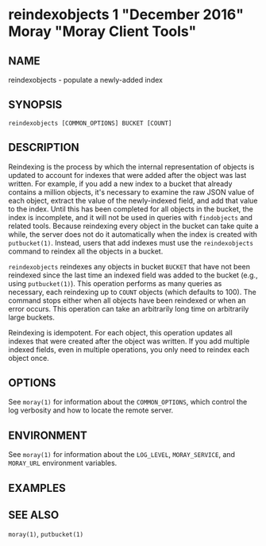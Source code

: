 # reindexobjects 1 "December 2016" Moray "Moray Client Tools"

## NAME

reindexobjects - populate a newly-added index

## SYNOPSIS

`reindexobjects [COMMON_OPTIONS] BUCKET [COUNT]`

## DESCRIPTION

Reindexing is the process by which the internal representation of objects is
updated to account for indexes that were added after the object was last
written.  For example, if you add a new index to a bucket that already contains
a million objects, it's necessary to examine the raw JSON value of each object,
extract the value of the newly-indexed field, and add that value to the index.
Until this has been completed for all objects in the bucket, the index is
incomplete, and it will not be used in queries with `findobjects` and related
tools.  Because reindexing every object in the bucket can take quite a while,
the server does not do it automatically when the index is created with
`putbucket(1)`.  Instead, users that add indexes must use the `reindexobjects`
command to reindex all the objects in a bucket.

`reindexobjects` reindexes any objects in bucket `BUCKET` that have not been
reindexed since the last time an indexed field was added to the bucket (e.g.,
using `putbucket(1)`).  This operation performs as many queries as necessary,
each reindexing up to `COUNT` objects (which defaults to 100).  The command
stops either when all objects have been reindexed or when an error occurs.  This
operation can take an arbitrarily long time on arbitrarily large buckets.

Reindexing is idempotent.  For each object, this operation updates all indexes
that were created after the object was written.  If you add multiple indexed
fields, even in multiple operations, you only need to reindex each object once.

## OPTIONS

See `moray(1)` for information about the `COMMON_OPTIONS`, which control
the log verbosity and how to locate the remote server.

## ENVIRONMENT

See `moray(1)` for information about the `LOG_LEVEL`, `MORAY_SERVICE`, and
`MORAY_URL` environment variables.

## EXAMPLES

<!-- XXX include a whole sequence involving putbucket -->

## SEE ALSO

`moray(1)`, `putbucket(1)`
